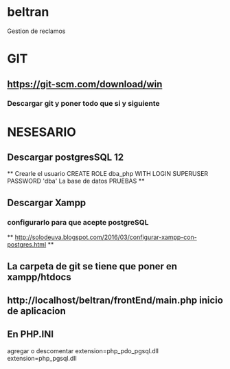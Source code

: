 # beltran
Gestion de reclamos

# GIT
## https://git-scm.com/download/win
### Descargar git y poner todo que si y siguiente

# NESESARIO
## Descargar postgresSQL 12
  **  Crearle el usuario
        CREATE ROLE dba_php WITH LOGIN SUPERUSER PASSWORD 'dba'
    La base de datos PRUEBAS **

## Descargar Xampp
### configurarlo para que acepte postgreSQL
** http://solodeuva.blogspot.com/2016/03/configurar-xampp-con-postgres.html **

## La carpeta de git se tiene que poner en xampp/htdocs


## http://localhost/beltran/frontEnd/main.php inicio de aplicacion 


## En PHP.INI 
agregar o descomentar 
extension=php_pdo_pgsql.dll
extension=php_pgsql.dll

